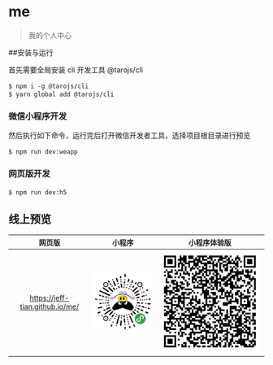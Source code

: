 # me

> 我的个人中心

##安装与运行

首先需要全局安装 cli 开发工具 @tarojs/cli

```shell
$ npm i -g @tarojs/cli
$ yarn global add @tarojs/cli
```

### 微信小程序开发

然后执行如下命令，运行完后打开微信开发者工具，选择项目根目录进行预览

```
$ npm run dev:weapp
```

### 网页版开发

```
$ npm run dev:h5
```

## 线上预览

|             网页版              |                        小程序                         |                             小程序体验版                             |
| :-----------------------------: | :---------------------------------------------------: | :------------------------------------------------------------------: |
| https://jeff-tian.github.io/me/ | ![小程序二维码](./src/images/gh_e56e6784a430_258.jpg) | ![小程序体验版二维码](./src/images/odrHN4p1UMWRdQfMK4xm9dtQXvf8.jpg) |
